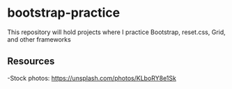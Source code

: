 # bootstrap-practice
This repository will hold projects where I practice Bootstrap, reset.css, Grid, and other frameworks


## Resources 
-Stock photos: https://unsplash.com/photos/KLboRY8e1Sk
